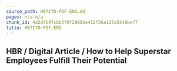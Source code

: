 ```yaml
---
source_path: H07I7D-PDF-ENG.md
pages: n/a-n/a
chunk_id: 4d2d7b47cbb3f0f2888be412f56a125a5549bef7
title: H07I7D-PDF-ENG
---
```

## HBR / Digital Article / How to Help Superstar Employees Fulfill Their Potential

